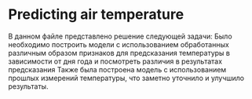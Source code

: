 # Predicting air temperature
В данном файле представлено решение следующей задачи:
Было необходимо построить модели с использованием 
обработанных различным образом признаков для предсказания температуры в зависимости от дня года и посмотреть различия в результатах предсказания
Также была построена модель с использованием прошлых измерений температуры, что заметно уточнило и улучшило результаты.
